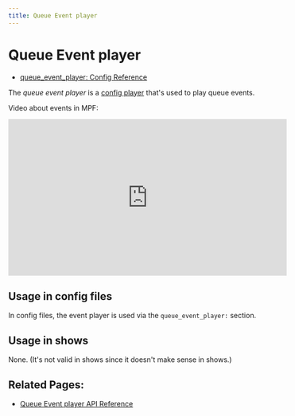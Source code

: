 ```yaml
---
title: Queue Event player
---
```


# Queue Event player

* [queue_event_player: Config Reference](../config/queue_event_player.md)

The *queue event player* is a [config player](index.md)
that's used to play queue events.

Video about events in MPF:

<div class="video-wrapper">
<iframe width="560" height="315" src="https://www.youtube.com/embed/G3UbVP8gFU0" title="YouTube video player" frameborder="0" allow="accelerometer; autoplay; clipboard-write; encrypted-media; gyroscope; picture-in-picture" allowfullscreen></iframe>
</div>

## Usage in config files

In config files, the event player is used via the `queue_event_player:`
section.

## Usage in shows

None. (It's not valid in shows since it doesn't make sense in shows.)

## Related Pages:

* [Queue Event player API Reference](../code/api_reference/config_players/queue_event_player.md)
